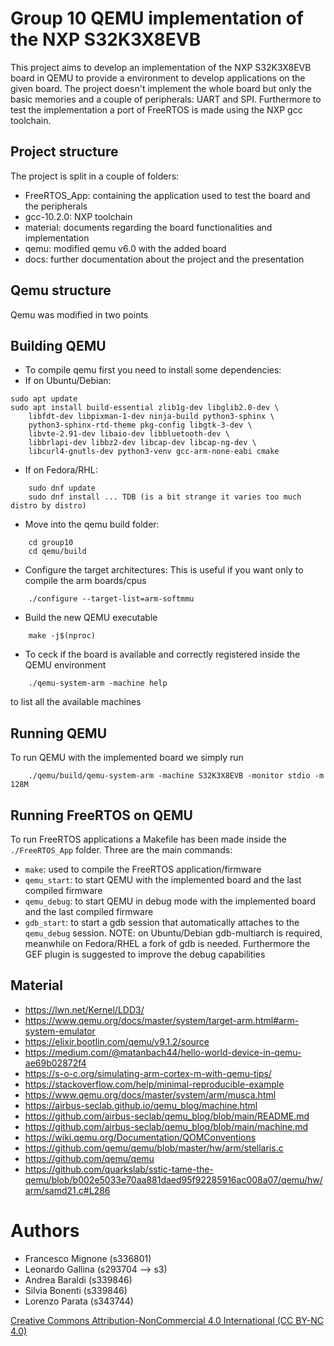 # Group 10 QEMU implementation of the NXP S32K3X8EVB

This project aims to develop an implementation of the NXP S32K3X8EVB board in QEMU to provide
a environment to develop applications on the given board. The project doesn't implement the whole
board but only the basic memories and a couple of peripherals: UART and SPI.
Furthermore to test the implementation a port of FreeRTOS is made using the NXP gcc toolchain.

## Project structure

The project is split in a couple of folders:

- FreeRTOS_App: containing the application used to test the board and the peripherals
- gcc-10.2.0: NXP toolchain
- material: documents regarding the board functionalities and implementation 
- qemu: modified qemu v6.0 with the added board
- docs: further documentation about the project and the presentation

## Qemu structure

Qemu was modified in two points

## Building QEMU

- To compile qemu first you need to install some dependencies:
- If on Ubuntu/Debian:

```
sudo apt update
sudo apt install build-essential zlib1g-dev libglib2.0-dev \
    libfdt-dev libpixman-1-dev ninja-build python3-sphinx \
    python3-sphinx-rtd-theme pkg-config libgtk-3-dev \
    libvte-2.91-dev libaio-dev libbluetooth-dev \
    libbrlapi-dev libbz2-dev libcap-dev libcap-ng-dev \
    libcurl4-gnutls-dev python3-venv gcc-arm-none-eabi cmake
```

- If on Fedora/RHL:

```
    sudo dnf update
    sudo dnf install ... TDB (is a bit strange it varies too much distro by distro)
```

- Move into the qemu build folder:

```
    cd group10
    cd qemu/build
```

- Configure the target architectures:
This is useful if you want only to compile the arm boards/cpus

```
    ./configure --target-list=arm-softmmu
```

- Build the new QEMU executable

```
    make -j$(nproc)
```

- To ceck if the board is available and correctly registered inside the QEMU environment

```
    ./qemu-system-arm -machine help
```

to list all the available machines

## Running QEMU

To run QEMU with the implemented board we simply run

```
    ./qemu/build/qemu-system-arm -machine S32K3X8EVB -monitor stdio -m 128M
```

## Running FreeRTOS on QEMU

To run FreeRTOS applications a Makefile has been made inside the `./FreeRTOS_App` folder. Three are the main commands:
 - `make`: used to compile the FreeRTOS application/firmware
 - `qemu_start`: to start QEMU with the implemented board and the last compiled firmware
 - `qemu_debug`: to start QEMU in debug mode with the implemented board and the last compiled firmware
 - `gdb_start`: to start a gdb session that automatically attaches to the `qemu_debug` session. NOTE: on Ubuntu/Debian gdb-multiarch is required, meanwhile on Fedora/RHEL a fork of gdb is needed. Furthermore the GEF plugin is suggested to improve the debug capabilities
 
## Material

- <https://lwn.net/Kernel/LDD3/>
- <https://www.qemu.org/docs/master/system/target-arm.html#arm-system-emulator>
- <https://elixir.bootlin.com/qemu/v9.1.2/source>
- <https://medium.com/@matanbach44/hello-world-device-in-qemu-ae69b02872f4>
- <https://s-o-c.org/simulating-arm-cortex-m-with-qemu-tips/>
- <https://stackoverflow.com/help/minimal-reproducible-example>
- <https://www.qemu.org/docs/master/system/arm/musca.html>
- <https://airbus-seclab.github.io/qemu_blog/machine.html>
- <https://github.com/airbus-seclab/qemu_blog/blob/main/README.md>
- <https://github.com/airbus-seclab/qemu_blog/blob/main/machine.md>
- <https://wiki.qemu.org/Documentation/QOMConventions>
- <https://github.com/qemu/qemu/blob/master/hw/arm/stellaris.c>
- <https://github.com/qemu/qemu>
- <https://github.com/quarkslab/sstic-tame-the-qemu/blob/b002e5033e70aa881daed95f92285916ac008a07/qemu/hw/arm/samd21.c#L286>

# Authors

 - Francesco Mignone (s336801)
 - Leonardo Gallina (s293704 --> s3)
 - Andrea Baraldi (s339846)
 - Silvia Bonenti (s339846)
 - Lorenzo Parata (s343744)

[Creative Commons Attribution-NonCommercial 4.0 International (CC BY-NC 4.0)](https://creativecommons.org/licenses/by/4.0/)
